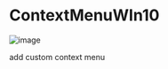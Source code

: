 # ContextMenuWIn10

![image](https://user-images.githubusercontent.com/87580981/166098601-bbec85a3-b117-4e5b-9077-71a937597016.png)

add custom context menu
